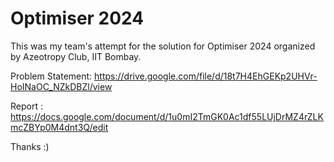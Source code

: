 # Optimiser 2024 

This was my team's attempt for the solution for Optimiser 2024 organized by Azeotropy Club, IIT Bombay. 

Problem Statement: https://drive.google.com/file/d/18t7H4EhGEKp2UHVr-HoINaOC_NZkDBZl/view

Report : https://docs.google.com/document/d/1u0mI2TmGK0Ac1df55LUjDrMZ4rZLKmcZBYp0M4dnt3Q/edit

Thanks :)
